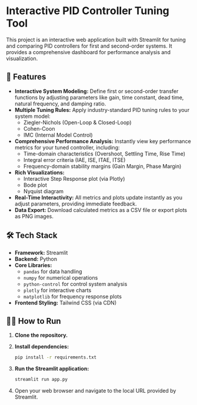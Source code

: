 # Interactive PID Controller Tuning Tool

This project is an interactive web application built with Streamlit for tuning and comparing PID controllers for first and second-order systems. It provides a comprehensive dashboard for performance analysis and visualization.

## 🚀 Features

-   **Interactive System Modeling:** Define first or second-order transfer functions by adjusting parameters like gain, time constant, dead time, natural frequency, and damping ratio.
-   **Multiple Tuning Rules:** Apply industry-standard PID tuning rules to your system model:
    -   Ziegler-Nichols (Open-Loop & Closed-Loop)
    -   Cohen-Coon
    -   IMC (Internal Model Control)
-   **Comprehensive Performance Analysis:** Instantly view key performance metrics for your tuned controller, including:
    -   Time-domain characteristics (Overshoot, Settling Time, Rise Time)
    -   Integral error criteria (IAE, ISE, ITAE, ITSE)
    -   Frequency-domain stability margins (Gain Margin, Phase Margin)
-   **Rich Visualizations:**
    -   Interactive Step Response plot (via Plotly)
    -   Bode plot
    -   Nyquist diagram
-   **Real-Time Interactivity:** All metrics and plots update instantly as you adjust parameters, providing immediate feedback.
-   **Data Export:** Download calculated metrics as a CSV file or export plots as PNG images.

## 🛠️ Tech Stack

-   **Framework:** Streamlit
-   **Backend:** Python
-   **Core Libraries:**
    -   `pandas` for data handling
    -   `numpy` for numerical operations
    -   `python-control` for control system analysis
    -   `plotly` for interactive charts
    -   `matplotlib` for frequency response plots
-   **Frontend Styling:** Tailwind CSS (via CDN)

## 🏃‍♂️ How to Run

1.  **Clone the repository.**

2.  **Install dependencies:**
    ```bash
    pip install -r requirements.txt
    ```

3.  **Run the Streamlit application:**
    ```bash
    streamlit run app.py
    ```

4.  Open your web browser and navigate to the local URL provided by Streamlit.
